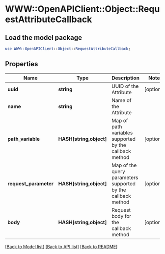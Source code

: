 # WWW::OpenAPIClient::Object::RequestAttributeCallback

## Load the model package
```perl
use WWW::OpenAPIClient::Object::RequestAttributeCallback;
```

## Properties
Name | Type | Description | Notes
------------ | ------------- | ------------- | -------------
**uuid** | **string** | UUID of the Attribute | [optional] 
**name** | **string** | Name of the Attribute | 
**path_variable** | **HASH[string,object]** | Map of path variables supported by the callback method | [optional] 
**request_parameter** | **HASH[string,object]** | Map of the query parameters supported by the callback method | [optional] 
**body** | **HASH[string,object]** | Request body for the callback method | [optional] 

[[Back to Model list]](../README.md#documentation-for-models) [[Back to API list]](../README.md#documentation-for-api-endpoints) [[Back to README]](../README.md)


